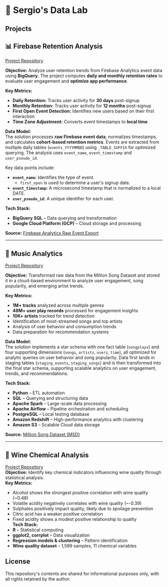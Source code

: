 # 🔬 Sergio's Data Lab

## Projects

## 📊 Firebase Retention Analysis  
[Project Repository](./firebase-retention-analysis)  

**Objective:** Analyze user retention trends from Firebase Analytics event data using **BigQuery**. The project computes **daily and monthly retention rates** to evaluate user engagement and **optimize app performance**.  

**Key Metrics:**  
- **Daily Retention:** Tracks user activity for **30 days** post-signup  
- **Monthly Retention:** Tracks user activity for **12 months** post-signup  
- **First Open Event Detection:** Identifies new users based on their first interaction  
- **Time Zone Adjustment:** Converts event timestamps to **local time**  

**Data Model:**  
The solution processes **raw Firebase event data**, normalizes timestamps, and calculates **cohort-based retention metrics**. Events are extracted from multiple daily tables (`events_YYYYMMDD`) using `_TABLE_SUFFIX` for optimized querying. The analysis uses `event_name`, `event_timestamp` and `user_pseudo_id`.

Key data points include:
- **`event_name`:** Identifies the type of event.  
  - `first_open` is used to determine a user's signup date.
- **`event_timestamp`:** A microsecond timestamp that is normalized to a local DATE.
- **`user_pseudo_id`:** A unique identifier for each user.

**Tech Stack:**  
- **BigQuery SQL** – Data querying and transformation  
- **Google Cloud Platform (GCP)** – Cloud storage and processing  

**Source:** [Firebase Analytics Raw Event Export](https://firebase.google.com/docs/projects/bigquery-export)  


---
## 🎼 Music Analytics
[Project Repository](./Music%20Analytics)  

**Objective:** Transformed raw data from the Million Song Dataset and stored it in a cloud-based environment to analyze user engagement, song popularity, and emerging artist trends.

**Key Metrics:**  
- **1M+ tracks** analyzed across multiple genres
- **48M+ user play records** processed for engagement insights
- **10K+ artists** tracked for trend detection
- Identification of most-streamed songs and top artists
- Analysis of user behavior and consumption trends
- Data preparation for recommendation systems

**Data Model:**  
The solution implements a star schema with one fact table (`songplays`) and four supporting dimensions (`songs`, `artists`, `users`, `time`), all optimized for analytic queries on user behavior and song popularity. Data first lands in staging tables (`staging_events`, `staging_songs`) and is then transformed into the final star schema, supporting scalable analytics on user engagement, trends, and recommendations.

**Tech Stack:**  
- **Python** – ETL automation
- **SQL** – Querying and structuring data
- **Apache Spark** – Large-scale data processing
- **Apache Airflow** – Pipeline orchestration and scheduling
- **PostgreSQL** – Local testing database
- **Amazon Redshift** – High-performance analytics with clustering
- **Amazon S3** – Scalable Cloud data storage

**Source:** [Million Song Dataset (MSD)](http://millionsongdataset.com/)  


---
## 🍷 Wine Chemical Analysis  
[Project Repository](./Wine%20Chemical%20Analysis)  
**Objective:** Identify key chemical indicators influencing wine quality through statistical analysis.  
**Key Metrics:**  
- Alcohol shows the strongest positive correlation with wine quality (~0.48)  
- Volatile acidity negatively correlates with wine quality (~-0.39)  
- Sulphates positively impact quality, likely due to spoilage prevention  
- Citric acid has a weaker positive correlation  
- Fixed acidity shows a modest positive relationship to quality  
**Tech Stack:**  
- **R** – Statistical computing  
- **ggplot2, corrplot** – Data visualization  
- **Regression models & clustering** – Pattern identification  
- **Wine quality dataset** – 1,599 samples, 11 chemical variables  
## License
This repository's contents are shared for informational purposes only, with all rights retained by the author.